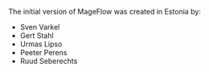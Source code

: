 The initial version of MageFlow was created in Estonia by:
- Sven Varkel
- Gert Stahl
- Urmas Lipso
- Peeter Perens
- Ruud Seberechts